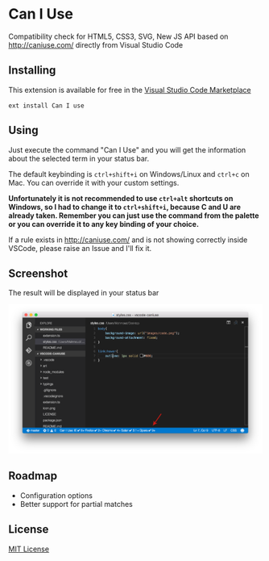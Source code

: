 # Can I Use

Compatibility check for HTML5, CSS3, SVG, New JS API based on http://caniuse.com/ directly from Visual Studio Code

## Installing

This extension is available for free in the [Visual Studio Code Marketplace](https://marketplace.visualstudio.com/items/akamud.vscode-caniuse)  
```
ext install Can I use
```

## Using

Just execute the command "Can I Use" and you will get the information about the selected term in your status bar.

The default keybinding is `ctrl+shift+i` on Windows/Linux and `ctrl+c` on Mac. You can override it with your custom settings.

**Unfortunately it is not recommended to use `ctrl+alt` shortcuts on Windows, so I had to change it to `ctrl+shift+i`, because C and U are already taken. Remember you can just use the command from the palette or you can override it to any key binding of your choice.**

If a rule exists in http://caniuse.com/ and is not showing correctly inside VSCode, please raise an Issue and I'll fix it.

## Screenshot

The result will be displayed in your status bar

![](https://raw.githubusercontent.com/akamud/vscode-caniuse/master/screenshot.png)

## Roadmap

* Configuration options
* Better support for partial matches

## License
[MIT License](https://raw.githubusercontent.com/akamud/vscode-caniuse/master/LICENSE)
